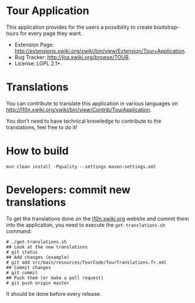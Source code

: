 # Tour Application
This application provides for the users a possibility to create bootstrap-tours for every page they want.

* Extension Page: http://extensions.xwiki.org/xwiki/bin/view/Extension/Tour+Application.
* Bug Tracker: http://jira.xwiki.org/browse/TOUR.
* License: LGPL 2.1+.

Translations
==
You can contribute to translate this application in various languages on http://l10n.xwiki.org/xwiki/bin/view/Contrib/TourApplication.

You don't need to have technical knowledge to contribute to the translations, feel free to do it!

How to build
==
```
mvn clean install -Pquality --settings maven-settings.xml
```

Developers: commit new translations
==
To get the translations done on the [l10n.xwiki.org](http://l10n.xwiki.org/xwiki/bin/view/Contrib/TourApplication) website and commit them into the application, you need to execute the `get-translations.sh` command:

```
# ./get-translations.sh
## Look at the new translations
# git status
## Add changes (example)
# git add src/main/resources/TourCode/TourTranslations.fr.xml
## Commit changes
# git commit
## Push them (or make a pull request)
# git push origin master
```

It should be done before every release.
